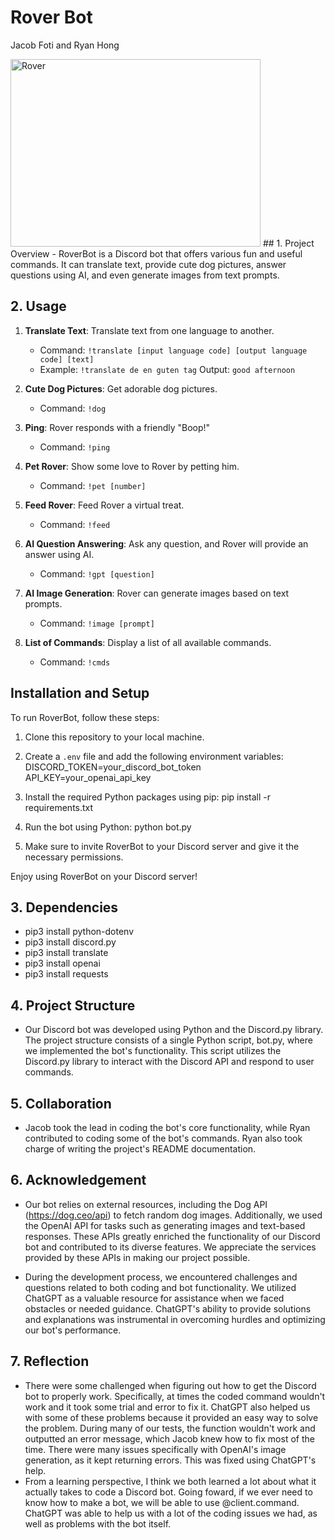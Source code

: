# Rover Bot
Jacob Foti and Ryan Hong 


<img src="https://www.gather-cowork.com/wp-content/uploads/2021/06/happy-pup-1.png" alt="Rover" width="400" height="300">
## 1. Project Overview 
- RoverBot is a Discord bot that offers various fun and useful commands. It can translate text, provide cute dog pictures, answer questions using AI, and even generate images from text prompts.

## 2. Usage 
1. **Translate Text**: Translate text from one language to another.
   - Command: `!translate [input language code] [output language code] [text]`
   - Example: `!translate de en guten tag`
   Output: `good afternoon`
   
2. **Cute Dog Pictures**: Get adorable dog pictures.
   - Command: `!dog`

3. **Ping**: Rover responds with a friendly "Boop!"
   - Command: `!ping`

4. **Pet Rover**: Show some love to Rover by petting him.
   - Command: `!pet [number]`

5. **Feed Rover**: Feed Rover a virtual treat.
   - Command: `!feed`

6. **AI Question Answering**: Ask any question, and Rover will provide an answer using AI.
   - Command: `!gpt [question]`

7. **AI Image Generation**: Rover can generate images based on text prompts.
   - Command: `!image [prompt]`

8. **List of Commands**: Display a list of all available commands.
   - Command: `!cmds`

## Installation and Setup

To run RoverBot, follow these steps:

1. Clone this repository to your local machine.

2. Create a `.env` file and add the following environment variables:
DISCORD_TOKEN=your_discord_bot_token
API_KEY=your_openai_api_key

3. Install the required Python packages using pip:
pip install -r requirements.txt

4. Run the bot using Python:
python bot.py

5. Make sure to invite RoverBot to your Discord server and give it the necessary permissions.

Enjoy using RoverBot on your Discord server!

## 3. Dependencies 
- pip3 install python-dotenv
- pip3 install discord.py
- pip3 install translate
- pip3 install openai
- pip3 install requests
  
## 4. Project Structure
- Our Discord bot was developed using Python and the Discord.py library. The project structure consists of a single Python script, bot.py, where we implemented the bot's functionality. This script utilizes the Discord.py library to interact with the Discord API and respond to user commands.


## 5. Collaboration 
- Jacob took the lead in coding the bot's core functionality, while Ryan contributed to coding some of the bot's commands. Ryan also took charge of writing the project's README documentation.

## 6. Acknowledgement 
- Our bot relies on external resources, including the Dog API (https://dog.ceo/api) to fetch random dog images. Additionally, we used the OpenAI API for tasks such as generating images and text-based responses. These APIs greatly enriched the functionality of our Discord bot and contributed to its diverse features. We appreciate the services provided by these APIs in making our project possible.

- During the development process, we encountered challenges and questions related to both coding and bot functionality. We utilized ChatGPT as a valuable resource for assistance when we faced obstacles or needed guidance. ChatGPT's ability to provide solutions and explanations was instrumental in overcoming hurdles and optimizing our bot's performance.

## 7. Reflection 
- There were some challenged when figuring out how to get the Discord bot to properly work. Specifically, at times the coded command wouldn't work and it took some trial and error to fix it. ChatGPT also helped us with some of these problems because it provided an easy way to solve the problem. During many of our tests, the function wouldn't work and outputted an error message, which Jacob knew how to fix most of the time. There were many issues specifically with OpenAI's image generation, as it kept returning errors. This was fixed using ChatGPT's help.
- From a learning perspective, I think we both learned a lot about what it actually takes to code a Discord bot. Going foward, if we ever need to know how to make a bot, we will be able to use @client.command. ChatGPT was able to help us with a lot of the coding issues we had, as well as problems with the bot itself. 
